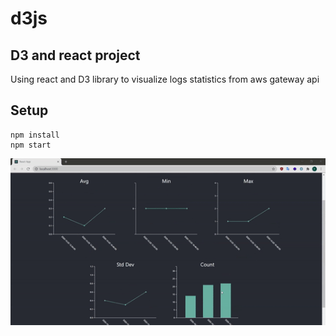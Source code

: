 # d3js
## D3 and react project
Using react and D3 library to visualize logs statistics from aws gateway api
## Setup
```console
npm install
npm start
```

![Alt text](demo.gif)
